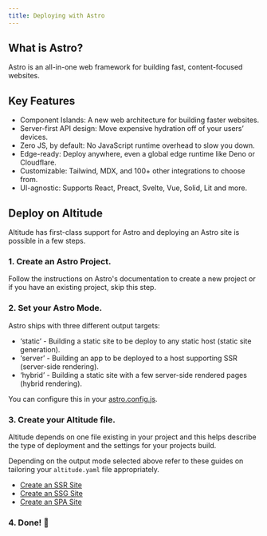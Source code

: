 ```yaml
---
title: Deploying with Astro
---
```


## What is Astro?

Astro is an all-in-one web framework for building fast, content-focused websites.

## Key Features

- Component Islands: A new web architecture for building faster websites.
- Server-first API design: Move expensive hydration off of your users’ devices.
- Zero JS, by default: No JavaScript runtime overhead to slow you down.
- Edge-ready: Deploy anywhere, even a global edge runtime like Deno or Cloudflare.
- Customizable: Tailwind, MDX, and 100+ other integrations to choose from.
- UI-agnostic: Supports React, Preact, Svelte, Vue, Solid, Lit and more.

## Deploy on Altitude

Altitude has first-class support for Astro and deploying an Astro site is possible in a few steps.

### 1. Create an Astro Project.

Follow the instructions on Astro's documentation to create a new project or if you have an existing project, skip this step.

### 2. Set your Astro Mode.

Astro ships with three different output targets:

- ‘static’ - Building a static site to be deploy to any static host (static site generation).
- ‘server’ - Building an app to be deployed to a host supporting SSR (server-side rendering).
- ‘hybrid’ - Building a static site with a few server-side rendered pages (hybrid rendering).

You can configure this in your [astro.config.js](https://docs.astro.build/en/reference/configuration-reference/#output).

### 3. Create your Altitude file.

Altitude depends on one file existing in your project and this helps describe the type of deployment and the settings for your projects build.

Depending on the output mode selected above refer to these guides on tailoring your `altitude.yaml` file appropriately.

- [Create an SSR Site](/guides/create-a-ssr-site/)
- [Create an SSG Site](/guides/create-a-ssr-site/)
- [Create an SPA Site](/guides/create-a-ssr-site/)

### 4. Done! 🎉
